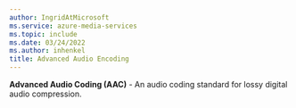 ```yaml
---
author: IngridAtMicrosoft
ms.service: azure-media-services
ms.topic: include
ms.date: 03/24/2022
ms.author: inhenkel
title: Advanced Audio Encoding
---
```


**Advanced Audio Coding (AAC)** - An audio coding standard for lossy digital audio compression.
